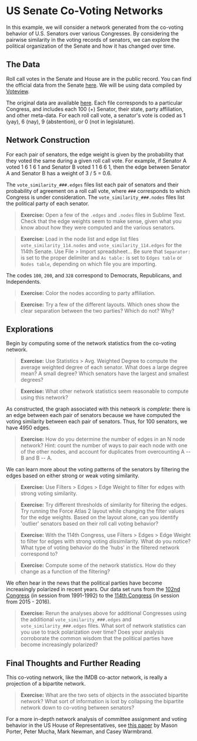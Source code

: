 # US Senate Co-Voting Networks

In this example, we will consider a network generated from the co-voting behavior of U.S. Senators over various Congresses. By considering the pairwise similarity in the voting records of senators, we can explore the political organization of the Senate and how it has changed over time.

## The Data

Roll call votes in the Senate and House are in the public record. You can find the official data from the Senate [here](https://www.senate.gov/reference/common/faq/how_to_votes.htm). We will be using data compiled by [Voteview](https://voteview.com/).

The original data are available [here](https://voteview.com/data). Each file corresponds to a particular Congress, and includes each 100 (+) Senator, their state, party affiliation, and other meta-data. For each roll call vote, a senator's vote is coded as 1 (yay), 6 (nay), 9 (abstention), or 0 (not in legislature).

## Network Construction

For each pair of senators, the edge weight is given by the probability that they voted the same during a given roll call vote. For example, if Senator A voted 1 6 1 6 1 and Senator B voted 1 1 6 6 1, then the edge between Senator A and Senator B has a weight of 3 / 5 = 0.6. 

The ``vote_similarity_###.edges`` files list each pair of senators and their probability of agreement on a roll call vote, where ``###`` corresponds to which Congress is under consideration. The ``vote_similarity_###.nodes`` files list the political party of each senator.

> **Exercise:** Open a few of the ``.edges`` and ``.nodes`` files in Sublime Text. Check that the edge weights seem to make sense, given what you know about how they were computed and the various senators.

> **Exercise:** Load in the node list and edge list files ``vote_similarity_114.nodes`` and ``vote_similarity_114.edges`` for the 114th Senate. Use File > Import spreadsheet... Be sure that ``Separator:`` is set to the proper delimiter and ``As table:`` is set to ``Edges table`` or ``Nodes table``, depending on which file you are importing.

The codes ``100``, ``200``, and ``328`` correspond to Democrats, Republicans, and Independents.

> **Exercise:** Color the nodes according to party affiliation. 

> **Exercise:** Try a few of the different layouts. Which ones show the clear separation between the two parties? Which do not? Why?

## Explorations

Begin by computing some of the network statistics from the co-voting network.

> **Exercise:** Use Statistics > Avg. Weighted Degree to compute the average weighted degree of each senator. What does a large degree mean? A small degree? Which senators have the largest and smallest degrees?

> **Exercise:** What other network statistics seem reasonable to compute using this network?

As constructed, the graph associated with this network is *complete*: there is an edge between each pair of senators because we have computed the voting similarity between each pair of senators. Thus, for 100 senators, we have 4950 edges. 

> **Exercise:** How do you determine the number of edges in an N node network? Hint: count the number of ways to pair each node with one of the other nodes, and account for duplicates from overcounting A -- B and B -- A.

We can learn more about the voting patterns of the senators by filtering the edges based on either strong or weak voting similarity.

> **Exercise:** Use Filters > Edges > Edge Weight to filter for edges with strong voting similarity. 

> **Exercise:** Try different thresholds of similarity for filtering the edges. Try running the Force Atlas 2 layout while changing the filter values for the edge weights. Based on the layout alone, can you identify 'outlier' senators based on their roll call voting behavior?

> **Exercise:** With the 114th Congress, use Filters > Edges > Edge Weight to filter for edges with strong voting *dis*similarity. What do you notice? What type of voting behavior do the 'hubs' in the filtered network correspond to?

> **Exercise:** Compute some of the network statistics. How do they change as a function of the filtering?

We often hear in the news that the political parties have become increasingly polarized in recent years. Our data set runs from the [102nd Congress](https://en.wikipedia.org/wiki/102nd_United_States_Congress) (in session from 1991-1992) to the [114th Congress](https://en.wikipedia.org/wiki/114th_United_States_Congress) (in session from 2015 - 2016).

> **Exercise:** Rerun the analyses above for additional Congresses using the additional ``vote_similarity_###.edges`` and ``vote_similarity_###.edges`` files. What sort of network statistics can you use to track polarization over time? Does your analysis corroborate the common wisdom that the political parties have become increasingly polarized? 

## Final Thoughts and Further Reading

This co-voting network, like the IMDB co-actor network, is really a projection of a bipartite network.

> **Exercise:** What are the two sets of objects in the associated bipartite network? What sort of information is lost by collapsing the bipartite network down to co-voting between senators?

For a more in-depth network analysis of committee assignment and voting behavior in the US House of Representatives, see [this paper](http://www.pnas.org/content/102/20/7057.full) by Mason Porter, Peter Mucha, Mark Newman, and Casey Warmbrand.
